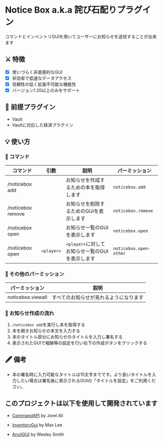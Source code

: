 # Notice Box a.k.a 詫び石配りプラグイン

コマンドとインベントリGUIを用いてユーザーにお知らせを送信することが出来ます

## ⚔ 特徴

- [x] 使いづらく非直感的なGUI
- [x] 非効率で低速なデータアクセス
- [x] 信頼性の低く拡張不可能な機能性
- [x] バージョン1.20以上のみをサポート

## 🐄 前提プラグイン

- Vault
- Vaultに対応した経済プラグイン

## 💡 使い方

### 💬 コマンド

| コマンド              | 引数         | 説明                             | パーミッション                |
|-------------------|------------|--------------------------------|------------------------|
| /noticebox add    |            | お知らせを作成するための本を取得します            | `noticebox.add`        |
| /noticebox remove |            | お知らせを削除するためのGUIを表示します          | `noticebox.remove`     |
| /noticebox open   |            | お知らせ一覧のGUIを表示します               | `noticebox.open`       |
| /noticebox open   | `<player>` | `<player>`に対してお知らせ一覧のGUIを表示します | `noticebox.open-other` |

### 💬 その他のパーミッション

| パーミッション           | 説明                  |
|-------------------|---------------------|
| noticebox.viewall | すべてのお知らせが見れるようになります |

### 👦 お知らせ作成の流れ

1. `/noticebox add`を実行し本を取得する
2. 本を開きお知らせの本文を入力する
3. 本のタイトル部分にお知らせのタイトルを入力し署名する
4. 表示されたGUIで報酬等の設定を行い右下の作成ボタンをクリックする

## 🖋 備考

- 本の署名時に入力可能なタイトルは15文字までです。より長いタイトルを入力したい場合は署名後に表示されるGUIの「タイトルを設定」をご利用ください。

## このプロジェクトは以下を使用して開発されています

- [CommandAPI](https://github.com/JorelAli/CommandAPI) by Jorel Ali

- [InventoryGui](https://github.com/Phoenix616/InventoryGui) by Max Lee

- [AnvilGUI](https://github.com/WesJD/AnvilGUI) by Wesley Smith

